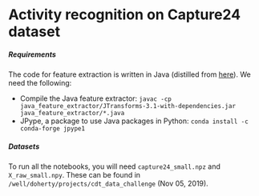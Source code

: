 # Activity recognition on Capture24 dataset

##### Requirements
The code for feature extraction is written in Java (distilled from
[here](https://github.com/activityMonitoring/biobankAccelerometerAnalysis/blob/master/java/EpochWriter.java)). We need the following:

- Compile the Java feature extractor: `javac -cp java_feature_extractor/JTransforms-3.1-with-dependencies.jar java_feature_extractor/*.java`
- JPype, a package to use Java packages in Python: `conda install -c conda-forge jpype1`

##### Datasets

To run all the notebooks, you will need `capture24_small.npz` and `X_raw_small.npy`.
These can be found in `/well/doherty/projects/cdt_data_challenge` (Nov 05, 2019).

